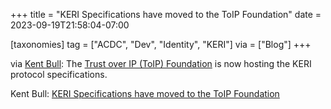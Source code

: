 +++
title = "KERI Specifications have moved to the ToIP Foundation"
date = 2023-09-19T21:58:04-07:00

[taxonomies]
tag = ["ACDC", "Dev", "Identity", "KERI"]
via = ["Blog"]
+++

via [Kent Bull](https://kentbull.com/): The [Trust over IP (ToIP) Foundation](https://trustoverip.org/) is now hosting the KERI protocol specifications.

<!-- more -->

Kent Bull: [KERI Specifications have moved to the ToIP Foundation](https://kentbull.com/2023/09/15/keri-specifications-have-moved-to-the-toip-foundation/)

